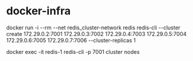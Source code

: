 # docker-infra


docker run -i --rm --net redis_cluster-network redis redis-cli --cluster create 172.29.0.2:7001 172.29.0.3:7002 172.29.0.4:7003 172.29.0.5:7004 172.29.0.6:7005 172.29.0.7:7006 --cluster-replicas 1


docker exec -it redis-1 redis-cli -p 7001 cluster nodes